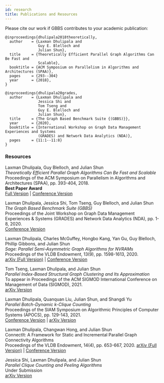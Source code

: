 ```yaml
---
id: research
title: Publications and Resources
---
```


Please cite our work if GBBS contributes to your academic publication:

```
@inproceedings{dhulipala2018theoretically,
  author    = {Laxman Dhulipala and
               Guy E. Blelloch and
               Julian Shun},
  title     = {Theoretically Efficient Parallel Graph Algorithms Can Be Fast and
               Scalable},
  booktitle = {ACM Symposium on Parallelism in Algorithms and Architectures (SPAA)},
  pages     = {293--304}
  year      = {2018},
}

@inproceedings{dhulipala20grades,
  author    = {Laxman Dhulipala and
               Jessica Shi and
               Tom Tseng and
               Guy E. Blelloch and
               Julian Shun},
  title     = {The Graph Based Benchmark Suite {(GBBS)}},
  year      = {2020},
  booktitle = {International Workshop on Graph Data Management Experiences and Systems
               (GRADES) and Network Data Analytics (NDA)},
  pages     = {11:1--11:8}
}
```


### Resources

Laxman Dhulipala, Guy Blelloch, and Julian Shun<br/>
*Theoretically Efficient Parallel Graph Algorithms Can Be Fast and Scalable*<br/>
Proceedings of the ACM Symposium on Parallelism in Algorithms and Architectures (SPAA), pp. 393-404, 2018. <br/>
**Best Paper Award**<br/>
[Full Version](https://ldhulipala.github.io/papers/gbbs_topc.pdf) | [Conference Version](https://ldhulipala.github.io/papers/gbbs-spaa-2018.pdf)

Laxman Dhulipala, Jessica Shi, Tom Tseng, Guy Blelloch, and Julian Shun<br/>
*The Graph Based Benchmark Suite (GBBS)*<br/>
Proceedings of the Joint Workshop on Graph Data Management Experiences & Systems (GRADES) and Network Data Analytics (NDA), pp. 1-8, 2020.<br/>
[Conference Version](https://ldhulipala.github.io/papers/gbbs.pdf)

Laxman Dhulipala, Charles McGuffey, Hongbo Kang, Yan Gu, Guy Blelloch, Phillip Gibbons, and Julian Shun<br/>
*Sage: Parallel Semi-Asymmetric Graph Algorithms for NVRAMs*<br/>
Proceedings of the VLDB Endowment, 13(9), pp. 1598-1613, 2020.<br/>
[arXiv (Full Version)](https://arxiv.org/abs/1910.12310) | [Conference Version](http://www.vldb.org/pvldb/vol13/p1598-dhulipala.pdf)

Tom Tseng, Laxman Dhulipala, and Julian Shun<br/>
*Parallel Index-Based Structural Graph Clustering and Its Approximation*<br/>
To appear in Proceedings of the ACM SIGMOD International Conference on Management of Data (SIGMOD), 2021.<br/>
[arXiv Version](https://arxiv.org/abs/2012.11188)

Laxman Dhulipala, Quanquan Liu, Julian Shun, and Shangdi Yu<br/>
*Parallel Batch-Dynamic k-Clique Counting*<br/>
Proceedings of the SIAM Symposium on Algorithmic Principles of Computer Systems (APOCS), pp. 129-143, 2021.<br/>
[Conference Version](https://ldhulipala.github.io/papers/dynamic-clique.pdf) | [arXiv Version](https://arxiv.org/abs/2003.13585)

Laxman Dhulipala, Changwan Hong, and Julian Shun<br/>
ConnectIt: A Framework for Static and Incremental Parallel Graph Connectivity Algorithms<br/>
Proceedings of the VLDB Endowment, 14(4), pp. 653-667, 2020.
[arXiv (Full Version)](https://arxiv.org/abs/2008.03909) | [Conference Version](http://www.vldb.org/pvldb/vol14/p653-dhulipala.pdf)

Jessica Shi, Laxman Dhulipala, and Julian Shun<br/>
*Parallel Clique Counting and Peeling Algorithms*<br/>
Under Submission<br/>
[arXiv Version](https://arxiv.org/abs/2002.10047)
